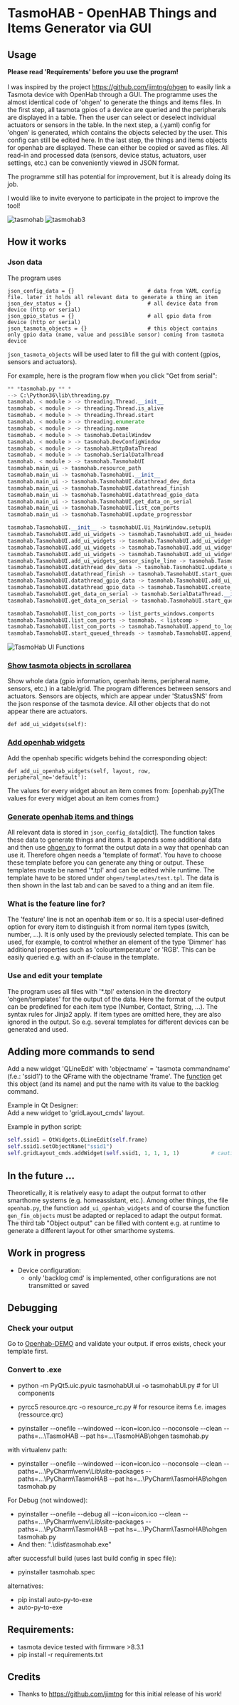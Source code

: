 # TasmoHAB - OpenHAB Things and Items Generator via GUI

## Usage
**Please read 'Requirements' before you use the program!**<br><br>
I was inspired by the project https://github.com/jimtng/ohgen to easily link a Tasmota device with OpenHab through a GUI. The programme uses the almost identical code of 'ohgen' to generate the things and items files.
In the first step, all tasmota gpios of a device are queried and the peripherals are displayed in a table. Then the user can select or deselect individual actuators or sensors in the table. In the next step, a (.yaml) config for 'ohgen' is generated, which contains the objects selected by the user. This config can still be edited here.
In the last step, the things and items objects for openhab are displayed. These can either be copied or saved as files.
All read-in and processed data (sensors, device status, actuators, user settings, etc.) can be conveniently viewed in JSON format.

The programme still has potential for improvement, but it is already doing its job.

I would like to invite everyone to participate in the project to improve the tool!

![tasmohab](https://user-images.githubusercontent.com/49484063/122906746-c58c0900-d352-11eb-86c3-e09ea664d0fe.jpg)
![tasmohab3](https://user-images.githubusercontent.com/49484063/122906848-ddfc2380-d352-11eb-9325-dfcb451a60f7.jpg)


## How it works
### Json data 
The program uses 
```
json_config_data = {}                       # data from YAML config file. later it holds all relevant data to generate a thing an item
json_dev_status = {}                        # all device data from device (http or serial)
json_gpio_status = {}                       # all gpio data from device (http or serial)
json_tasmota_objects = {}                   # this object contains only gpio data (name, value and possible sensor) coming from tasmota device
```
```json_tasmota_objects``` will be used later to fill the gui with content (gpios, sensors and actuators).

For example, here is the program flow when you click "Get from serial":

```python
** *tasmohab.py ** *
--> C:\Python36\lib\threading.py
tasmohab. < module > -> threading.Thread.__init__
tasmohab. < module > -> threading.Thread.is_alive
tasmohab. < module > -> threading.Thread.start
tasmohab. < module > -> threading.enumerate
tasmohab. < module > -> threading.name
tasmohab. < module > -> tasmohab.DetailWindow
tasmohab. < module > -> tasmohab.DevConfigWindow
tasmohab. < module > -> tasmohab.HttpDataThread
tasmohab. < module > -> tasmohab.SerialDataThread
tasmohab. < module > -> tasmohab.TasmohabUI
tasmohab.main_ui -> tasmohab.resource_path
tasmohab.main_ui -> tasmohab.TasmohabUI.__init__
tasmohab.main_ui -> tasmohab.TasmohabUI.datathread_dev_data
tasmohab.main_ui -> tasmohab.TasmohabUI.datathread_finish
tasmohab.main_ui -> tasmohab.TasmohabUI.datathread_gpio_data
tasmohab.main_ui -> tasmohab.TasmohabUI.get_data_on_serial
tasmohab.main_ui -> tasmohab.TasmohabUI.list_com_ports
tasmohab.main_ui -> tasmohab.TasmohabUI.update_progressbar

tasmohab.TasmohabUI.__init__ -> tasmohabUI.Ui_MainWindow.setupUi
tasmohab.TasmohabUI.add_ui_widgets -> tasmohab.TasmohabUI.add_ui_headers
tasmohab.TasmohabUI.add_ui_widgets -> tasmohab.TasmohabUI.add_ui_widget_peripheral
tasmohab.TasmohabUI.add_ui_widgets -> tasmohab.TasmohabUI.add_ui_widgets_user
tasmohab.TasmohabUI.add_ui_widgets -> tasmohab.TasmohabUI.add_ui_widgets_sensor_single_line
tasmohab.TasmohabUI.add_ui_widgets_sensor_single_line -> tasmohab.TasmohabUI.add_ui_widgets_user
tasmohab.TasmohabUI.datathread_dev_data -> tasmohab.TasmohabUI.update_ui_device
tasmohab.TasmohabUI.datathread_finish -> tasmohab.TasmohabUI.start_queued_threads
tasmohab.TasmohabUI.datathread_gpio_data -> tasmohab.TasmohabUI.add_ui_widgets
tasmohab.TasmohabUI.datathread_gpio_data -> tasmohab.TasmohabUI.create_tasmota_objects
tasmohab.TasmohabUI.get_data_on_serial -> tasmohab.SerialDataThread.__init__
tasmohab.TasmohabUI.get_data_on_serial -> tasmohab.TasmohabUI.start_queued_threads

tasmohab.TasmohabUI.list_com_ports -> list_ports_windows.comports
tasmohab.TasmohabUI.list_com_ports -> tasmohab. < listcomp >
tasmohab.TasmohabUI.list_com_ports -> tasmohab.TasmohabUI.append_to_log
tasmohab.TasmohabUI.start_queued_threads -> tasmohab.TasmohabUI.append_to_log

```

![TasmoHab UI Functions](https://github.com/Gifford47/tasmohab/blob/master/docs/tasmohab_widget_functions.png?raw=true)

### [Show tasmota objects in scrollarea](https://github.com/Gifford47/tasmohab/blob/b7782cbbf6d76dd2fb72342bf9faae315ba54a94/tasmohab.py#L300)<br>
Show whole data (gpio information, openhab items, peripheral name, sensors, etc.) in a table/grid. The program differences between sensors
and actuators. Sensors are objects, which are appear under 'StatusSNS' from the json response of the tasmota device.
All other objects that do not appear there are actuators.
```
def add_ui_widgets(self):
```

### [Add openhab widgets](https://github.com/Gifford47/tasmohab/blob/b7782cbbf6d76dd2fb72342bf9faae315ba54a94/tasmohab.py#L374)<br>
Add the openhab specific widgets behind the corresponding object:
```
def add_ui_openhab_widgets(self, layout, row, peripheral_no='default'):
```
The values for every widget about an item comes from: [openhab.py](The values for every widget about an item comes from:) 

### [Generate openhab items and things](https://github.com/Gifford47/tasmohab/blob/57ad5b3bfca9c0363c19613d0d58ef5800bae667/tasmohab.py#L550)
All relevant data is stored in ```json_config_data```[dict]. The function takes these data to generate things 
and items. It appends some additional data and then use [ohgen.py](https://github.com/Gifford47/tasmohab/blob/master/ohgen/ohgen.py) 
to format the output data in a way that openhab can use it. Therefore ohgen needs a 'template of format'.
You have to choose these template before you can generate any thing or output. These templates muste be 
named '*.tpl' and can be edited while runtime. The template have to be stored under ```ohgen/templates/test.tpl```.
The data is then shown in the last tab and can be saved to a thing and an item file.

### What is the feature line for?
The 'feature' line is not an openhab item or so. It is a special user-defined option for every item
to distinguish it from normal item types (switch, number, ...). It is only used by the previously selected template.
This can be used, for example, to control whether an element of the type 'Dimmer' has additional properties such as
'colourtemperature' or 'RGB'. This can be easily queried e.g. with an if-clause in the template.

### Use and edit your template
The program uses all files with '*.tpl' extension in the directory 'ohgen/templates' for the output of the data.
Here the format of the output can be predefined for each item type (Number, Contact, String, ...).
The syntax rules for Jinja2 apply.
If item types are omitted here, they are also ignored in the output. So e.g. several templates for different devices
can be generated and used.

## Adding more commands to send
Add a new widget 'QLineEdit' with 'objectname' = 'tasmota commandname' (f.e.: 'ssid1')
to the QFrame with the objectname 'frame'.
The [function](https://github.com/Gifford47/tasmohab/blob/7aba782daeaec75c0e80afbc790b34a958e4f5ff/tasmohab.py#L845) get this object (and its name) and put the name with its value to the backlog command.

Example in Qt Designer:<br>
Add a new widget to 'gridLayout_cmds' layout.

Example in python script:
```python
self.ssid1 = QtWidgets.QLineEdit(self.frame)
self.ssid1.setObjectName("ssid1")
self.gridLayout_cmds.addWidget(self.ssid1, 1, 1, 1, 1)          # caution with the position!
```

## In the future ...
Theoretically, it is relatively easy to adapt the output format to other smarthome systems (e.g. homeassistant, etc.).
Among other things, the file ```openhab.py```, the function ```add_ui_openhab_widgets``` and of course the function ```gen_fin_objects``` 
must be adapted or replaced to adapt the output format. The third tab "Object output" can be filled with content e.g. at 
runtime to generate a different layout for other smarthome systems.

## Work in progress
- Device configuration:
    - only 'backlog cmd' is implemented, other configurations are not transmitted or saved

## Debugging
### Check your output
Go to [Openhab-DEMO](https://demo.openhab.org/settings/items/add-from-textual-definition) and validate your output. if erros exists,
check your template first.

### Convert to .exe
- python -m PyQt5.uic.pyuic tasmohabUI.ui -o tasmohabUI.py       # for UI components
- pyrcc5 resource.qrc -o resource_rc.py      # for resource items f.e. images (ressource.qrc)

- pyinstaller --onefile --windowed --icon=icon.ico --noconsole --clean --paths=...\TasmoHAB --pat
hs=...\TasmoHAB\ohgen tasmohab.py

with virtualenv path:
- pyinstaller --onefile --windowed --icon=icon.ico --noconsole --clean --paths=...\PyCharm\venv\Lib\site-packages --paths=...\PyCharm\TasmoHAB --pat
hs=...\PyCharm\TasmoHAB\ohgen tasmohab.py

For Debug (not windowed):
- pyinstaller --onefile --debug all --icon=icon.ico --clean --paths=...\PyCharm\venv\Lib\site-packages --paths=...\PyCharm\TasmoHAB --pat
hs=...\PyCharm\TasmoHAB\ohgen tasmohab.py
- And then: ".\dist\tasmohab.exe"

after successfull build (uses last build config in spec file):
- pyinstaller tasmohab.spec

alternatives:
- pip install auto-py-to-exe
- auto-py-to-exe

## Requirements:
- tasmota device tested with firmware >8.3.1 
- pip install -r requirements.txt

## Credits
- Thanks to https://github.com/jimtng for this initial release of his work!
